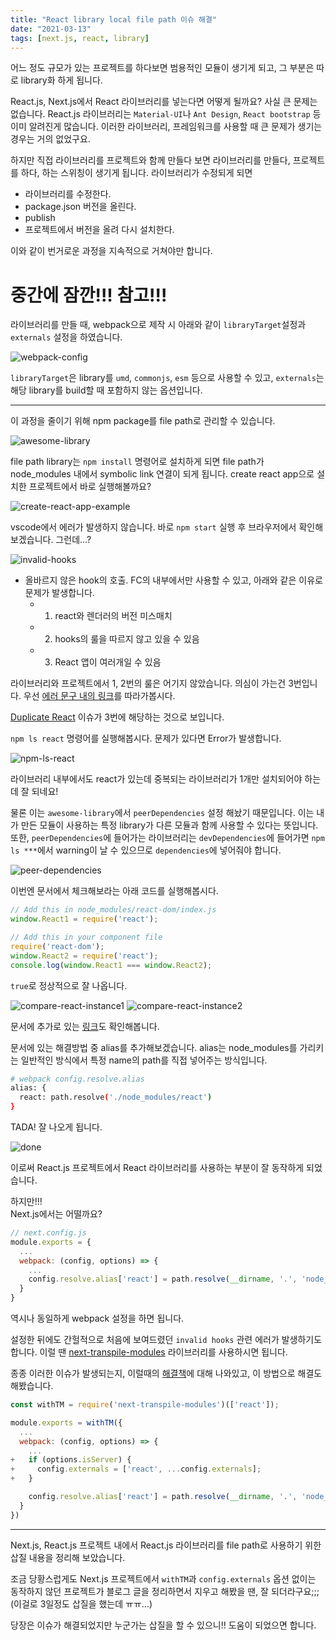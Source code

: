 ```yaml
---
title: "React library local file path 이슈 해결"
date: "2021-03-13"
tags: [next.js, react, library]
---
```


어느 정도 규모가 있는 프로젝트를 하다보면 범용적인 모듈이 생기게 되고, 그 부분은 따로 library화 하게 됩니다.

React.js, Next.js에서 React 라이브러리를 넣는다면 어떻게 될까요? 사실 큰 문제는 없습니다.
React.js 라이브러리는 `Material-UI`나 `Ant Design`, `React bootstrap` 등 이미 알려진게 많습니다.
이러한 라이브러리, 프레임워크를 사용할 때 큰 문제가 생기는 경우는 거의 없었구요.

하지만 직접 라이브러리를 프로젝트와 함께 만들다 보면 라이브러리를 만들다, 프로젝트를 하다, 하는 스위칭이 생기게 됩니다. 라이브러리가 수정되게 되면

- 라이브러리를 수정한다.
- package.json 버전을 올린다.
- publish
- 프로젝트에서 버전을 올려 다시 설치한다.

이와 같이 번거로운 과정을 지속적으로 거쳐야만 합니다.

# 중간에 잠깐!!! 참고!!!

라이브러리를 만들 때, webpack으로 제작 시 아래와 같이 `libraryTarget`설정과 `externals` 설정을 하였습니다.

![webpack-config](webpack-config.png)

`libraryTarget`은 library를 `umd`, `commonjs`, `esm` 등으로 사용할 수 있고, `externals`는 해당 library를 build할 때
포함하지 않는 옵션입니다.

---

이 과정을 줄이기 위해 npm package를 file path로 관리할 수 있습니다.

![awesome-library](awesome-library.png)

file path library는 `npm install` 명령어로 설치하게 되면 file path가 node_modules 내에서 symbolic link 연결이 되게 됩니다.
create react app으로 설치한 프로젝트에서 바로 실행해볼까요?

![create-react-app-example](create-react-app-example.png)

vscode에서 에러가 발생하지 않습니다. 바로 `npm start` 실행 후 브라우저에서 확인해보겠습니다.
그런데...?

![invalid-hooks](invalid-hooks.png)

- 올바르지 않은 hook의 호출. FC의 내부에서만 사용할 수 있고, 아래와 같은 이유로 문제가 발생합니다.
  - 1. react와 렌더러의 버전 미스매치
  - 2. hooks의 룰을 따르지 않고 있을 수 있음
  - 3. React 앱이 여러개일 수 있음

라이브러리와 프로젝트에서 1, 2번의 룰은 어기지 않았습니다. 의심이 가는건 3번입니다.
우선 [에러 문구 내의 링크](https://reactjs.org/link/invalid-hook-call)를 따라가봅시다.

[Duplicate React](https://reactjs.org/warnings/invalid-hook-call-warning.html#duplicate-react) 이슈가 3번에 해당하는 것으로 보입니다.

`npm ls react` 명령어를 실행해봅시다. 문제가 있다면 Error가 발생합니다.

![npm-ls-react](npm-ls-react.png)

라이브러리 내부에서도 react가 있는데 중복되는 라이브러리가 1개만 설치되어야 하는데 잘 되네요!

물론 이는 `awesome-library`에서 `peerDependencies` 설정 해놨기 때문입니다. 이는 내가 만든 모듈이 사용하는 특정 library가 다른 모듈과 함께 사용할 수 있다는 뜻입니다. 또한, `peerDependencies`에 들어가는 라이브러리는 `devDependencies`에 들어가면 `npm ls ***`에서 warning이 날 수 있으므로 `dependencies`에 넣어줘야 합니다.

![peer-dependencies](peer-dependencies.png)

이번엔 문서에서 체크해보라는 아래 코드를 실행해봅시다.

```js
// Add this in node_modules/react-dom/index.js
window.React1 = require('react');

// Add this in your component file
require('react-dom');
window.React2 = require('react');
console.log(window.React1 === window.React2);
```

`true`로 정상적으로 잘 나옵니다.

![compare-react-instance1](compare-react-instance1.png)
![compare-react-instance2](compare-react-instance2.png)

문서에 추가로 있는 [링크](https://github.com/facebook/react/issues/13991#issuecomment-435587809)도 확인해봅니다.

문서에 있는 해결방법 중 alias를 추가해보겠습니다.
alias는 node_modules를 가리키는 일반적인 방식에서 특정 name의 path를 직접 넣어주는 방식입니다.

```sh
# webpack config.resolve.alias
alias: {
  react: path.resolve('./node_modules/react')
}
```

TADA! 잘 나오게 됩니다.

![done](done.png)

이로써 React.js 프로젝트에서 React 라이브러리를 사용하는 부분이 잘 동작하게 되었습니다.

하지만!!!  
Next.js에서는 어떨까요?

```js
// next.config.js
module.exports = {
  ...
  webpack: (config, options) => {
    ...
    config.resolve.alias['react'] = path.resolve(__dirname, '.', 'node_modules', 'react');
  }
}
```

역시나 동일하게 webpack 설정을 하면 됩니다.

설정한 뒤에도 간헐적으로 처음에 보여드렸던 `invalid hooks` 관련 에러가 발생하기도 합니다.
이럴 땐 [next-transpile-modules](https://github.com/martpie/next-transpile-modules) 라이브러리를 사용하시면 됩니다.

종종 이러한 이슈가 발생되는지, 이럴때의 [해결책](https://github.com/martpie/next-transpile-modules#i-have-trouble-with-duplicated-dependencies-or-the-invalid-hook-call-error-in-react)에 대해 나와있고, 이 방법으로 해결도 해봤습니다.

```js
const withTM = require('next-transpile-modules')(['react']);

module.exports = withTM({
  ...
  webpack: (config, options) => {
    ...
+   if (options.isServer) {
+     config.externals = ['react', ...config.externals];
+   }

    config.resolve.alias['react'] = path.resolve(__dirname, '.', 'node_modules', 'react');
  }
})
```

---

Next.js, React.js 프로젝트 내에서 React.js 라이브러리를 file path로 사용하기 위한 삽질 내용을 정리해 보았습니다.

조금 당황스럽게도 Next.js 프로젝트에서 `withTM`과 `config.externals` 옵션 없이는 동작하지 않던 프로젝트가 블로그 글을 정리하면서 지우고 해봤을 땐, 잘 되더라구요;;; (이걸로 3일정도 삽질을 했는데 ㅠㅠ...)

당장은 이슈가 해결되었지만 누군가는 삽질을 할 수 있으니!! 도움이 되었으면 합니다.
